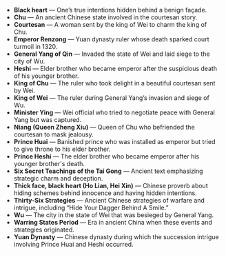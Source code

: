 - **Black heart** — One’s true intentions hidden behind a benign façade.  
- **Chu** — An ancient Chinese state involved in the courtesan story.  
- **Courtesan** — A woman sent by the king of Wei to charm the king of Chu.  
- **Emperor Renzong** — Yuan dynasty ruler whose death sparked court turmoil in 1320.  
- **General Yang of Qin** — Invaded the state of Wei and laid siege to the city of Wu.  
- **Heshi** — Elder brother who became emperor after the suspicious death of his younger brother.  
- **King of Chu** — The ruler who took delight in a beautiful courtesan sent by Wei.  
- **King of Wei** — The ruler during General Yang’s invasion and siege of Wu.  
- **Minister Ying** — Wei official who tried to negotiate peace with General Yang but was captured.  
- **Niang (Queen Zheng Xiu)** — Queen of Chu who befriended the courtesan to mask jealousy.  
- **Prince Huai** — Banished prince who was installed as emperor but tried to give throne to his elder brother.  
- **Prince Heshi** — The elder brother who became emperor after his younger brother's death.  
- **Six Secret Teachings of the Tai Gong** — Ancient text emphasizing strategic charm and deception.  
- **Thick face, black heart (Ho Lian, Hei Xin)** — Chinese proverb about hiding schemes behind innocence and having hidden intentions.  
- **Thirty-Six Strategies** — Ancient Chinese strategies of warfare and intrigue, including “Hide Your Dagger Behind A Smile.”  
- **Wu** — The city in the state of Wei that was besieged by General Yang.  
- **Warring States Period** — Era in ancient China when these events and strategies originated.  
- **Yuan Dynasty** — Chinese dynasty during which the succession intrigue involving Prince Huai and Heshi occurred.
